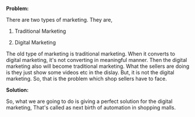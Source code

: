 **Problem:**



There are two types of marketing. They are,


1) Traditional Marketing

2) Digital Marketing 



The old type of marketing is traditional marketing. When it converts to digital marketing, it's not converting in meaningful manner. Then the digital marketing also will become traditional marketing. What the sellers are doing is they just show some videos etc in the dislay. But, it is not the digital marketing. So, that is the problem which shop sellers have to face.



**Solution:**



So, what we are going to do is giving a perfect solution for the digital marketing, That's called as next birth of automation in shopping malls.
